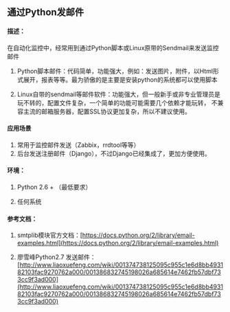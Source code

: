 ## 通过Python发邮件

#### 描述：

在自动化监控中，经常用到通过Python脚本或Linux原带的Sendmail来发送监控邮件

1.  Python脚本邮件：代码简单，功能强大，例如：发送图片，附件，以Html形式展开，报表等等。最为骄傲的是主要是安装python的系统都可以使用脚本

2.  Linux自带的sendmail等邮件软件：功能强大，但一般新手或非专业管理员是玩不转的，配置文件复杂，一个简单的功能可能需要几个依赖才能玩转， 不兼容主流的邮箱服务器，配置SSL协议更加复杂，所以不建议使用。

#### 应用场景

1.  常用于监控邮件发送（Zabbix，rrdtool等等）
2.  后台发送注册邮件（Django），不过Django已经集成了，更加方便使用。

#### 环境：

1.  Python 2.6 + （最低要求）

2.  任何系统


#### 参考文档：

1.  smtplib模块官方文档：[https://docs.python.org/2/library/email-examples.html](https://docs.python.org/2/library/email-examples.html)

2.  廖雪峰Python2.7 发送邮件：
[http://www.liaoxuefeng.com/wiki/001374738125095c955c1e6d8bb493182103fac9270762a000/001386832745198026a685614e7462fb57dbf733cc9f3ad000](http://www.liaoxuefeng.com/wiki/001374738125095c955c1e6d8bb493182103fac9270762a000/001386832745198026a685614e7462fb57dbf733cc9f3ad000)